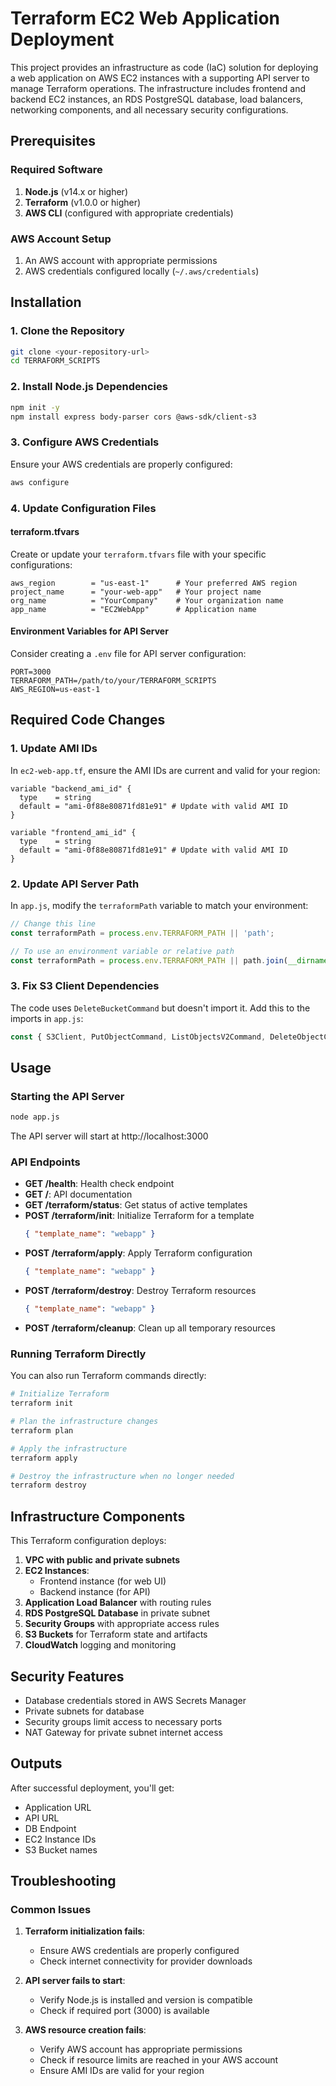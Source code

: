 # Terraform EC2 Web Application Deployment

This project provides an infrastructure as code (IaC) solution for deploying a web application on AWS EC2 instances with a supporting API server to manage Terraform operations. The infrastructure includes frontend and backend EC2 instances, an RDS PostgreSQL database, load balancers, networking components, and all necessary security configurations.

## Prerequisites

### Required Software

1. **Node.js** (v14.x or higher)
2. **Terraform** (v1.0.0 or higher)
3. **AWS CLI** (configured with appropriate credentials)

### AWS Account Setup

1. An AWS account with appropriate permissions
2. AWS credentials configured locally (`~/.aws/credentials`)

## Installation

### 1. Clone the Repository

```bash
git clone <your-repository-url>
cd TERRAFORM_SCRIPTS
```

### 2. Install Node.js Dependencies

```bash
npm init -y
npm install express body-parser cors @aws-sdk/client-s3
```

### 3. Configure AWS Credentials

Ensure your AWS credentials are properly configured:

```bash
aws configure
```

### 4. Update Configuration Files

#### terraform.tfvars

Create or update your `terraform.tfvars` file with your specific configurations:

```hcl
aws_region        = "us-east-1"      # Your preferred AWS region
project_name      = "your-web-app"   # Your project name
org_name          = "YourCompany"    # Your organization name
app_name          = "EC2WebApp"      # Application name
```

#### Environment Variables for API Server

Consider creating a `.env` file for API server configuration:

```
PORT=3000
TERRAFORM_PATH=/path/to/your/TERRAFORM_SCRIPTS
AWS_REGION=us-east-1
```

## Required Code Changes

### 1. Update AMI IDs

In `ec2-web-app.tf`, ensure the AMI IDs are current and valid for your region:

```hcl
variable "backend_ami_id" {
  type    = string
  default = "ami-0f88e80871fd81e91" # Update with valid AMI ID
}

variable "frontend_ami_id" {
  type    = string
  default = "ami-0f88e80871fd81e91" # Update with valid AMI ID
}
```

### 2. Update API Server Path

In `app.js`, modify the `terraformPath` variable to match your environment:

```javascript
// Change this line
const terraformPath = process.env.TERRAFORM_PATH || 'path';

// To use an environment variable or relative path
const terraformPath = process.env.TERRAFORM_PATH || path.join(__dirname);
```

### 3. Fix S3 Client Dependencies

The code uses `DeleteBucketCommand` but doesn't import it. Add this to the imports in `app.js`:

```javascript
const { S3Client, PutObjectCommand, ListObjectsV2Command, DeleteObjectCommand, ListBucketsCommand, DeleteBucketCommand } = require('@aws-sdk/client-s3');
```

## Usage

### Starting the API Server

```bash
node app.js
```

The API server will start at http://localhost:3000

### API Endpoints

- **GET /health**: Health check endpoint
- **GET /**: API documentation
- **GET /terraform/status**: Get status of active templates
- **POST /terraform/init**: Initialize Terraform for a template
  ```json
  { "template_name": "webapp" }
  ```
- **POST /terraform/apply**: Apply Terraform configuration
  ```json
  { "template_name": "webapp" }
  ```
- **POST /terraform/destroy**: Destroy Terraform resources
  ```json
  { "template_name": "webapp" }
  ```
- **POST /terraform/cleanup**: Clean up all temporary resources

### Running Terraform Directly

You can also run Terraform commands directly:

```bash
# Initialize Terraform
terraform init

# Plan the infrastructure changes
terraform plan

# Apply the infrastructure
terraform apply

# Destroy the infrastructure when no longer needed
terraform destroy
```

## Infrastructure Components

This Terraform configuration deploys:

1. **VPC with public and private subnets**
2. **EC2 Instances**:
   - Frontend instance (for web UI)
   - Backend instance (for API)
3. **Application Load Balancer** with routing rules
4. **RDS PostgreSQL Database** in private subnet
5. **Security Groups** with appropriate access rules
6. **S3 Buckets** for Terraform state and artifacts
7. **CloudWatch** logging and monitoring

## Security Features

- Database credentials stored in AWS Secrets Manager
- Private subnets for database
- Security groups limit access to necessary ports
- NAT Gateway for private subnet internet access

## Outputs

After successful deployment, you'll get:
- Application URL
- API URL
- DB Endpoint
- EC2 Instance IDs
- S3 Bucket names

## Troubleshooting

### Common Issues

1. **Terraform initialization fails**:
   - Ensure AWS credentials are properly configured
   - Check internet connectivity for provider downloads

2. **API server fails to start**:
   - Verify Node.js is installed and version is compatible
   - Check if required port (3000) is available

3. **AWS resource creation fails**:
   - Verify AWS account has appropriate permissions
   - Check if resource limits are reached in your AWS account
   - Ensure AMI IDs are valid for your region

